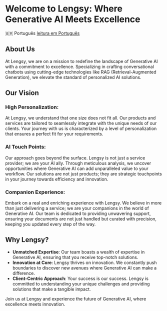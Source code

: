 # Welcome to Lengsy: Where Generative AI Meets Excellence

:brazil: Português [leitura em Português](README.md)

## About Us

At Lengsy, we are on a mission to redefine the landscape of Generative AI with a commitment to excellence. Specializing in crafting conversational chatbots using cutting-edge technologies like RAG (Retrieval-Augmented Generation), we elevate the standard of personalized AI solutions.

## Our Vision

### High Personalization:
At Lengsy, we understand that one size does not fit all. Our products and services are tailored to seamlessly integrate with the unique needs of our clients. Your journey with us is characterized by a level of personalization that ensures a perfect fit for your requirements.

### AI Touch Points:
Our approach goes beyond the surface. Lengsy is not just a service provider; we are your AI ally. Through meticulous analysis, we uncover opportunities where Generative AI can add unparalleled value to your workflow. Our solutions are not just products; they are strategic touchpoints in your journey towards efficiency and innovation.

### Companion Experience:
Embark on a real and enriching experience with Lengsy. We believe in more than just delivering a service; we are your companions in the world of Generative AI. Our team is dedicated to providing unwavering support, ensuring your documents are not just handled but curated with precision, keeping you updated every step of the way.

## Why Lengsy?

* **Unmatched Expertise**: Our team boasts a wealth of expertise in Generative AI, ensuring that you receive top-notch solutions.
* **Innovation at Core**: Lengsy thrives on innovation. We constantly push boundaries to discover new avenues where Generative AI can make a difference.
* **Client-Centric Approach**: Your success is our success. Lengsy is committed to understanding your unique challenges and providing solutions that make a tangible impact.


Join us at Lengsy and experience the future of Generative AI, where excellence meets innovation.
